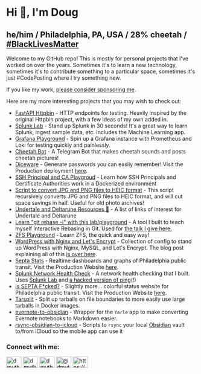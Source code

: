 
# Hi 👋, I'm Doug

## he/him / Philadelphia, PA, USA / 28% cheetah / [#BlackLivesMatter](https://github.com/SierraSoftworks/blmain)

Welcome to my GitHub repo!  This is mostly for personal projects that I've worked on over the years.  Sometimes it's to learn a new technology, sometimes it's to contribute something to a particular space, sometimes it's just #CodePosting where I try something new. 

If you like my work, [please consider sponsoring me](https://github.com/sponsors/dmuth).

Here are my more interesting projects that you may wish to check out:

- [FastAPI Httpbin](https://httpbin.dmuth.org/) - HTTP endpoints for testing.  Heavily inspired by the original Httpbin project, with a few ideas of my own added in.
- [Splunk Lab](https://github.com/dmuth/splunk-lab) - Stand up Splunk in 30 seconds!  It's a great way to learn Splunk, ingest sample data, etc. Includes the Machine Learning app.
- [Grafana Playground](https://github.com/dmuth/grafana-playground) - Spin up a Grafana instance with Prometheus and Loki for testing quickly and painlessly.
- [Cheetah Bot](https://github.com/dmuth/cheetah-bot) - A Telegram Bot that makes cheetah sounds and posts cheetah pictures!
- [Diceware](https://github.com/dmuth/diceware) - Generate passwords you can easily remember!  Visit the Production deployment [here](https://diceware.dmuth.org/).
- [SSH Principal and CA Playgroud](https://github.com/dmuth/ssh-principal-and-ca-playground) - Learn how SSH Principals and Certificate Authorities work in a Dockerized environment
- [Script to convert JPG and PNG files to HEIC format](https://gist.github.com/dmuth/0e9738ec6f6811649ea83c5be09f407d) - This script recursively converts JPG and PNG files to HEIC format, and will cut space savings in half.  Useful for old photo archives!
- [Undertale and Deltarune Resources 🌻](https://github.com/dmuth/undertale-deltarune-resources) - A list of links of interest for Undertale and Deltarune
- [Learn "git rebase -i" with this lab/playground](https://github.com/dmuth/git-rebase-i-playground) - A tool I built to teach myself Interactive Rebasing in Git. Used for [the talk I give here.](https://docs.google.com/presentation/d/11_FkYuEFeRtqjRF_BVzsHYOH5b89Psn9phH5BLWrKV4/edit?usp=sharing)
- [ZFS Playground](https://github.com/dmuth/zfs-playground) - Learn ZFS, the quick and easy way!
- [WordPress with Nginx and Let's Encrypt](https://github.com/dmuth/wordpress-with-nginx-and-letsencrypt) - Collection of config to stand up WordPress with Nginx, MySQL, and Let's Encrypt. The blog post explaining all of this [is over here](https://www.dmuth.org/wordpress-5-in-docker-with-nginx-and-letsencrypt/).
- [Septa Stats](https://github.com/dmuth/SeptaStats) - Realtime dashboards and graphs of Philadelphia public transit. Visit the Production Website [here](https://septastats.com/).
- [Splunk Network Health Check](https://github.com/dmuth/splunk-network-health-check) - A network health checking that I built.  Uses [Splunk Lab](https://github.com/dmuth/splunk-lab) and [a hacked version of ping](https://github.com/dmuth/iputils)(!)
- [Is SEPTA F\*cked?](https://github.com/dmuth/IsSeptaFcked) - Slightly more... colorful status website for Philadelphia public transit.  Visit the Production Website [here](http://www.isseptafucked.com/).
- [Tarsplit](https://github.com/dmuth/tarsplit) - Split up tarballs on file boundaries to more easily use large tarballs in Docker images.
- [evernote-to-obsidian](https://github.com/dmuth/evernote-to-obsidian) - Wrapper for the `Yarle` app to make converting Evernote notebooks to Markdown easier.
- [rsync-obsidian-to-icloud](https://github.com/dmuth/rsync-obsidian-to-icloud) - Scripts to `rsync` your local [Obsidian](https://obsidian.md/) vault to/from iCloud so the mobile app can use it



<h3 align="left">Connect with me:</h3>
<p align="left">
<a href="https://twitter.com/dmuth" target="blank"><img align="center" src="https://cdn.jsdelivr.net/npm/simple-icons@3.0.1/icons/twitter.svg" alt="dmuth" height="30" width="40" /></a>
<a href="https://linkedin.com/in/dmuth" target="blank"><img align="center" src="https://cdn.jsdelivr.net/npm/simple-icons@3.0.1/icons/linkedin.svg" alt="dmuth" height="30" width="40" /></a>
<a href="https://fb.com/dmuth" target="blank"><img align="center" src="https://cdn.jsdelivr.net/npm/simple-icons@3.0.1/icons/facebook.svg" alt="dmuth" height="30" width="40" /></a>
<a href="https://medium.com/@dmuth" target="blank"><img align="center" src="https://cdn.jsdelivr.net/npm/simple-icons@3.0.1/icons/medium.svg" alt="@dmuth" height="30" width="40" /></a>
<a href="/https://www.dmuth.org/feed/" target="blank"><img align="center" src="https://cdn.jsdelivr.net/npm/simple-icons@3.0.1/icons/rss.svg" alt="https://www.dmuth.org/feed/" height="30" width="40" /></a>
</p>

<!--
<a href="https://github.com/ryo-ma/github-profile-trophy"><img src="https://github-profile-trophy.vercel.app/?username=dmuth" alt="dmuth" /></a>
-->

